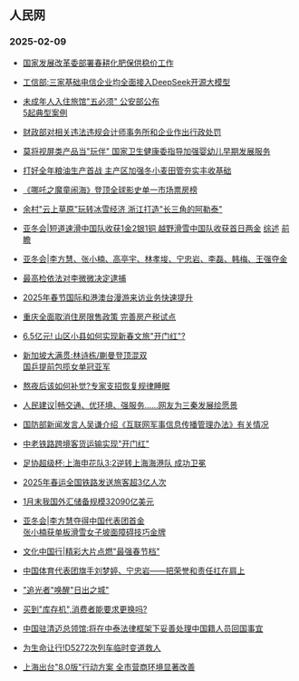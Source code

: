 ## 人民网 
### 2025-02-09

+ [国家发展改革委部署春耕化肥保供稳价工作](http://finance.people.com.cn/n1/2025/0208/c1004-40415069.html)

+ [工信部:三家基础电信企业均全面接入DeepSeek开源大模型 ](http://finance.people.com.cn/n1/2025/0208/c1004-40415062.html)

+ [未成年人入住旅馆"五必须" 公安部公布<br>5起典型案例](http://society.people.com.cn/n1/2025/0208/c1008-40415032.html)

+ [财政部对相关违法违规会计师事务所和企业作出行政处罚](http://finance.people.com.cn/n1/2025/0208/c1004-40414940.html)

+ [莫将视屏类产品当"玩伴" 国家卫生健康委指导加强婴幼儿早期发展服务](http://health.people.com.cn/n1/2025/0208/c14739-40415036.html)

+ [打好全年粮油生产首战 主产区加强冬小麦田管夯实丰收基础](http://finance.people.com.cn/n1/2025/0208/c1004-40414911.html)

+ [《哪吒之魔童闹海》登顶全球影史单一市场票房榜](http://ent.people.com.cn/n1/2025/0208/c1012-40414726.html)

+ [余村"云上草原"玩转冰雪经济 浙江打造"长三角的阿勒泰"](http://politics.people.com.cn/n1/2025/0208/c1001-40415048.html)

+ [亚冬会|短道速滑中国队收获1金2银1铜 </a> <a href="http://ent.people.com.cn/n1/2025/0208/c1012-40415025.html" target="_blank">越野滑雪中国队收获首日两金</a> <a href="http://ent.people.com.cn/n1/2025/0208/c1012-40415077.html" target="_blank">综述</a> <a href="http://ent.people.com.cn/n1/2025/0208/c1012-40415071.html" target="_blank">前瞻](http://ent.people.com.cn/n1/2025/0208/c1012-40415041.html)

+ [亚冬会|</a><a href="http://ent.people.com.cn/n1/2025/0208/c1012-40414918.html" target="_blank">李方慧、</a><a href="http://ent.people.com.cn/n1/2025/0208/c1012-40414975.html" target="_blank">张小楠、</a><a href="http://ent.people.com.cn/n1/2025/0208/c1012-40414917.html" target="_blank">高亭宇、</a><a href="http://ent.people.com.cn/n1/2025/0208/c1012-40414925.html" target="_blank">林孝埈、</a><a href="http://ent.people.com.cn/n1/2025/0208/c1012-40414974.html" target="_blank">宁忠岩、</a><a href="http://ent.people.com.cn/n1/2025/0208/c1012-40414942.html" target="_blank">李磊、</a><a href="http://ent.people.com.cn/n1/2025/0208/c1012-40414953.html" target="_blank">韩梅、</a><a href="http://ent.people.com.cn/n1/2025/0208/c1012-40414957.html" target="_blank">王强夺金](http://ent.people.com.cn/GB/459935/459936/index.html)

+ [最高检依法对李微微决定逮捕](http://society.people.com.cn/n1/2025/0208/c1008-40414855.html)

+ [2025年春节国际和港澳台漫游来访业务快速提升 ](http://finance.people.com.cn/n1/2025/0208/c1004-40415047.html)

+ [重庆全面取消住房限售政策 完善房产税试点](http://cq.people.com.cn/n2/2025/0208/c365401-41129824.html)

+ [6.5亿元! 山区小县如何实现新春文旅"开门红"?  ](http://sc.people.com.cn/n2/2025/0208/c345167-41129950.html)

+ [新加坡大满贯:林诗栋/蒯曼登顶混双</a><br><a href="http://ent.people.com.cn/n1/2025/0208/c1012-40414723.html" target="_blank">国乒提前包揽女单冠亚军](http://ent.people.com.cn/n1/2025/0208/c1012-40414724.html)

+ [熬夜后该如何补觉?专家支招恢复规律睡眠](http://health.people.com.cn/n1/2025/0208/c14739-40414728.html)

+ [人民建议|畅交通、优环境、强服务……网友为三秦发展绘愿景](http://sn.people.com.cn/n2/2025/0208/c226647-41129380.html)

+ [国防部新闻发言人吴谦介绍《互联网军事信息传播管理办法》有关情况](http://military.people.com.cn/n1/2025/0208/c1011-40415042.html)

+ [中老铁路跨境客货运输实现"开门红"](http://finance.people.com.cn/n1/2025/0208/c1004-40414503.html)

+ [足协超级杯:上海申花队3:2逆转上海海港队 成功卫冕](http://ent.people.com.cn/n1/2025/0208/c1012-40414817.html)

+ [2025年春运全国铁路发送旅客超3亿人次](http://finance.people.com.cn/n1/2025/0208/c1004-40414480.html)

+ [1月末我国外汇储备规模32090亿美元](http://finance.people.com.cn/n1/2025/0208/c1004-40414479.html)

+ [亚冬会|</a><a href="http://ent.people.com.cn/n1/2025/0208/c1012-40414897.html" target="_blank">李方慧夺得中国代表团首金</a><br><a href="http://ent.people.com.cn/n1/2025/0208/c1012-40414908.html" target="_blank">张小楠获单板滑雪女子坡面障碍技巧金牌](http://ent.people.com.cn/GB/459935/459936/index.html)

+ [文化中国行|</a><a href="http://ent.people.com.cn/n1/2025/0208/c1012-40414490.html" target="_blank">精彩大片点燃"最强春节档"](http://ent.people.com.cn/GB/458447/458829/index.html)

+ [中国体育代表团旗手刘梦婷、宁忠岩——把荣誉和责任扛在肩上](http://ent.people.com.cn/n1/2025/0208/c1012-40414519.html)

+ ["追光者"唤醒"日出之城"](http://ent.people.com.cn/n1/2025/0208/c1012-40414492.html)

+ [买到"库存机",消费者能要求更换吗?](http://society.people.com.cn/n1/2025/0208/c1008-40414486.html)

+ [中国驻清迈总领馆:将在中泰法律框架下妥善处理中国籍人员回国事宜](http://world.people.com.cn/n1/2025/0207/c1002-40414465.html)

+ [为生命让行!D5272次列车临时变道救人](http://sn.people.com.cn/n2/2025/0207/c226647-41129100.html)

+ [上海出台"8.0版"行动方案 全市营商环境显著改善](%23)

